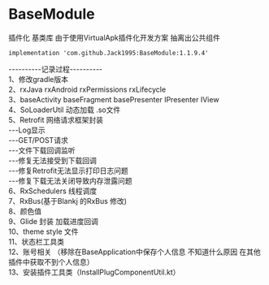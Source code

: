 # BaseModule
插件化 基类库
由于使用VirtualApk插件化开发方案 抽离出公共组件</br>

```
implementation 'com.github.Jack1995:BaseModule:1.1.9.4'
```

----------记录过程----------</br>
1、修改gradle版本 </br>
2、rxJava rxAndroid rxPermissions rxLifecycle </br>
3、baseActivity baseFragment basePresenter IPresenter IView </br>
4、SoLoaderUtil 动态加载 .so文件</br>
5、Retrofit 网络请求框架封装</br>
---Log显示   </br>
---GET/POST请求</br>
---文件下载回调监听</br>
---修复无法接受到下载回调</br>
---修复Retrofit无法显示打印日志问题</br>
---修复下载无法关闭导致内存泄露问题</br>
6、RxSchedulers 线程调度</br>
7、RxBus(基于Blankj 的RxBus 修改)</br>
8、颜色值</br>
9、Glide 封装 加载进度回调</br>
10、theme style 文件</br>
11、状态栏工具类</br>
12、账号相关 （移除在BaseApplication中保存个人信息 不知道什么原因 在其他插件中获取不到个人信息）</br>
13、安装插件工具类（InstallPlugComponentUtil.kt）</br>
